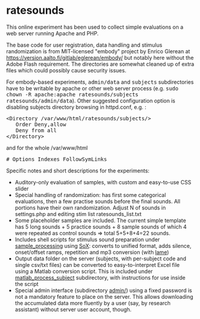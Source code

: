 # ratesounds
This online experiment has been used to collect simple evaluations on a web server running Apache and PHP.

The base code for user registration, data handling and stimulus randomization is from MIT-licensed "embody" project by Enrico Glerean at https://version.aalto.fi/gitlab/eglerean/embody/ but notably here without the Adobe Flash requirement. The directories are somewhat cleaned up of extra files which could possibly cause security issues.

For embody-based experiments, <tt>admin/data</tt> and <tt>subjects</tt> subdirectories have to be writable by apache or other web server process (e.g. <tt>sudo chown -R apache:apache ratesounds/subjects ratesounds/admin/data</tt>). Other suggested configuration option is disabling subjects directory browsing in httpd.conf, e.g. :
<pre>
&lt;Directory /var/www/html/ratesounds/subjects/&gt;
   Order Deny,allow
   Deny from all
&lt;/Directory&gt;
</pre>
and for the whole /var/www/html 
<pre>
# Options Indexes FollowSymLinks
</pre>

Specific notes and short descriptions for the experiments:

<ul>
  <li>Auditory-only evaluation of samples, with custom and easy-to-use CSS slider
  <li>Special handling of randomization: has first some categorical evaluations, then a few practise sounds before the final sounds. All portions have their own randomization. Adjust N of sounds in settings.php and editing stim list ratesounds_list.txt
  <li>Some placeholder samples are included. The current simple template has 5 long sounds + 5 practice sounds + 8 sample sounds of which 4 were repeated as control sounds => total 5+5+8+4=22 sounds. 
  <li>Includes shell scripts for stimulus sound preparation under <a href="sample_processing">sample_processing</a> using <a href="http://sox.sourceforge.net">SoX</a>: converts to unified format, adds silence, onset/offset ramps, repetition and mp3 conversion (with <a href="https://lame.sourceforge.io/">lame</a>)
  <li>Output data folder on the server (subjects, with per-subject code and single csv/txt files) can be converted to easy-to-interpret Excel file using a Matlab conversion script. This is included under <a href="matlab_process_subject/">matlab_process_subject</a> subdirectory, with instructions for use inside the script
  <li>Special admin interface (subdirectory <a href="admin/">admin/</a>) using a fixed password is not a mandatory feature to place on the server. This allows downloading the accumulated data more fluently by a user (say, by research assistant) without server user account, though.
</ul>

